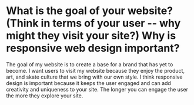 # What is the goal of your website? (Think in terms of your user -- why might they visit your site?) Why is responsive web design important?

The goal of my website is to create a base for a brand that has yet to become. I want users to visit my website because they enjoy the product, art, and skate culture that we bring with our own style. I think responsive design is important because it keeps the user engaged and can add creativity and uniqueness to your site. The longer you can engage the user the more they explore your site. 
